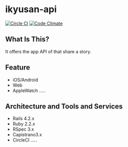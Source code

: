 # ikyusan-api

[![Circle CI](https://circleci.com/gh/sekainohajimari/ikyusan-api.svg?style=svg)](https://circleci.com/gh/sekainohajimari/ikyusan-api)
[![Code Climate](https://codeclimate.com/github/sekainohajimari/ikyusan-api/badges/gpa.svg)](https://codeclimate.com/github/sekainohajimari/ikyusan-api)



## What Is This?
It offers the app API of that share a story.



## Feature
* iOS/Android
* Web
* AppleWatch
.....



## Architecture and Tools and Services
* Rails 4.2.x
* Ruby 2.2.x
* RSpec 3.x
* Capistrano3.x
* CircleCI
.....
